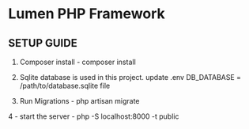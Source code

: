 # Lumen PHP Framework

## SETUP GUIDE 

1. Composer install  - composer install

2. Sqlite database is used in this project. update .env DB_DATABASE = /path/to/database.sqlite file

3. Run Migrations - php artisan migrate 

4 - start the server  -  php -S localhost:8000 -t public

